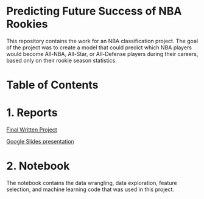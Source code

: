 # Predicting Future Success of NBA Rookies

This repository contains the work for an NBA classification project. The goal of the project was to create a model that could predict which NBA players would become All-NBA, All-Star, or All-Defense players during their careers, based only on their rookie season statistics. 

# Table of Contents
  
# 1. Reports
       
   [Final Written Project](https://github.com/sreddy7819/Capstone_Satvik/blob/main/Reports/Satvik_Reddy_Capstone.pdf)
        
   [Google Slides presentation](https://github.com/sreddy7819/Capstone_Satvik/blob/main/Reports/Future_NBA_Success.pdf)
   
# 2. Notebook
   The notebook contains the data wrangling, data exploration, feature selection, and machine learning code that was used in this project. 
   
   
     
   

